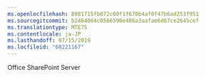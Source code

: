 ```yaml
---
ms.openlocfilehash: 8981715fb072c60f1f670b4af0f47b6ad253f951
ms.sourcegitcommit: b2464064c0566590e486a3aafae6d67ce2645cef
ms.translationtype: MTE75
ms.contentlocale: ja-JP
ms.lasthandoff: 07/15/2019
ms.locfileid: "68221167"
---
```

 Office SharePoint Server  